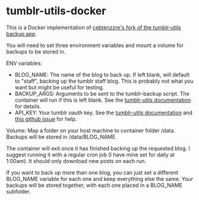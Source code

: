 # tumblr-utils-docker
This is a Docker implementation of [cebtenzzre's fork of the tumblr-utils backup app](https://github.com/cebtenzzre/tumblr-utils/tree/master).

You will need to set three environment variables and mount a volume for backups to be stored in.

ENV variables:
- BLOG_NAME: The name of the blog to back up. If left blank, will default to "staff", backing up the tumblr staff blog. This is probably not what you want but might be useful for testing.
- BACKUP_ARGS: Arguments to be sent to the tumblr-backup script. The container will run if this is left blank. See the [tumblr-utils documentation](https://github.com/cebtenzzre/tumblr-utils/blob/master/README.md#2-usage) for details.
- API_KEY: Your tumblr oauth key. See the [tumblr-utils documentation](https://github.com/cebtenzzre/tumblr-utils/blob/master/README.md#1-installation) and [this github issue](https://github.com/cebtenzzre/tumblr-utils/issues/28) for help.

Volume:
Map a folder on your host machine to container folder /data. Backups will be stored in /data/BLOG_NAME.

The container will exit once it has finished backing up the requested blog. I suggest running it with a regular cron job (I have mine set for daily at 1:00am). It should only download new posts on each run.

If you want to back up more than one blog, you can just set a different BLOG_NAME variable for each one and keep everything else the same. Your backups will be stored together, with each one placed in a BLOG_NAME subfolder.

